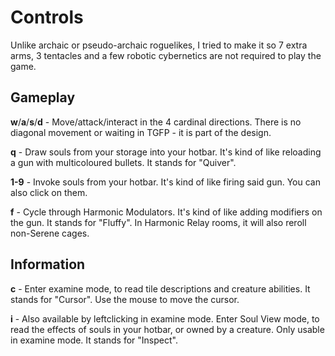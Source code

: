 # Controls

Unlike archaic or pseudo-archaic roguelikes, I tried to make it so 7 extra arms, 3 tentacles and a few robotic cybernetics are not required to play the game.

## Gameplay

**w**/**a**/**s**/**d** - Move/attack/interact in the 4 cardinal directions. There is no diagonal movement or waiting in TGFP - it is part of the design.

**q** - Draw souls from your storage into your hotbar. It's kind of like reloading a gun with multicoloured bullets. It stands for "Quiver".

**1-9** - Invoke souls from your hotbar. It's kind of like firing said gun. You can also click on them.

**f** - Cycle through Harmonic Modulators. It's kind of like adding modifiers on the gun. It stands for "Fluffy". In Harmonic Relay rooms, it will also reroll non-Serene cages.

## Information

**c** - Enter examine mode, to read tile descriptions and creature abilities. It stands for "Cursor". Use the mouse to move the cursor.

**i** - Also available by leftclicking in examine mode. Enter Soul View mode, to read the effects of souls in your hotbar, or owned by a creature. Only usable in examine mode. It stands for "Inspect".
